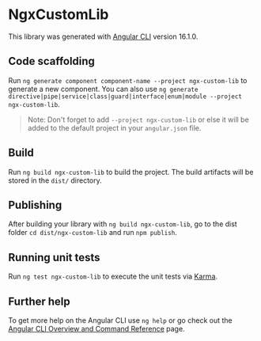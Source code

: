 # NgxCustomLib

This library was generated with [Angular CLI](https://github.com/angular/angular-cli) version 16.1.0.

## Code scaffolding

Run `ng generate component component-name --project ngx-custom-lib` to generate a new component. You can also use `ng generate directive|pipe|service|class|guard|interface|enum|module --project ngx-custom-lib`.
> Note: Don't forget to add `--project ngx-custom-lib` or else it will be added to the default project in your `angular.json` file. 

## Build

Run `ng build ngx-custom-lib` to build the project. The build artifacts will be stored in the `dist/` directory.

## Publishing

After building your library with `ng build ngx-custom-lib`, go to the dist folder `cd dist/ngx-custom-lib` and run `npm publish`.

## Running unit tests

Run `ng test ngx-custom-lib` to execute the unit tests via [Karma](https://karma-runner.github.io).

## Further help

To get more help on the Angular CLI use `ng help` or go check out the [Angular CLI Overview and Command Reference](https://angular.io/cli) page.
